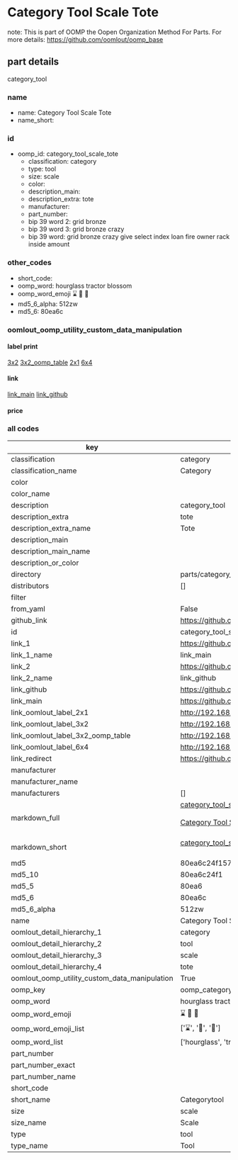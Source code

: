 # Category Tool Scale Tote  

note: This is part of OOMP the Oopen Organization Method For Parts. For more details: https://github.com/oomlout/oomp_base

##  part details
  



category_tool



### name
* name: Category Tool Scale Tote
* name_short: 
### id
* oomp_id: category_tool_scale_tote
  * classification: category
  * type: tool
  * size: scale
  * color: 
  * description_main: 
  * description_extra: tote
  * manufacturer: 
  * part_number: 
  * bip 39 word 2: grid bronze
  * bip 39 word 3: grid bronze crazy
  * bip 39 word: grid bronze crazy give select index loan fire owner rack inside amount

### other_codes
* short_code: 
* oomp_word: hourglass tractor blossom
* oomp_word_emoji :hourglass: :tractor: :blossom:
* md5_6_alpha: 512zw
* md5_6: 80ea6c






### oomlout_oomp_utility_custom_data_manipulation
#### label print
[3x2](http://192.168.1.245:1112/?label=oomp%20512zw)
[3x2_oomp_table](http://192.168.1.108:1112/?label=oomp%20512zw)
[2x1](http://192.168.1.242:1112/?label=oomp%20512zw)
[6x4](http://192.168.1.55:1112/?label=oomp%20512zw)    

#### link

[link_main](https://github.com/oomlout/oomlout_oomp_version_1_messy/tree/main/parts/category_tool_scale_tote) [link_github](https://github.com/oomlout/oomlout_oomp_version_1_messy/tree/main/parts/category_tool_scale_tote)                             

#### price







### all codes 
| key | value |  
| --- | --- |  
| classification | category |  
| classification_name | Category |  
| color |  |  
| color_name |  |  
| description | category_tool |  
| description_extra | tote |  
| description_extra_name | Tote |  
| description_main |  |  
| description_main_name |  |  
| description_or_color |   |  
| directory | parts/category_tool_scale_tote |  
| distributors | [] |  
| filter |  |  
| from_yaml | False |  
| github_link | https://github.com/oomlout/oomlout_oomp_part_src/tree/main/parts/category_tool_scale_tote |  
| id | category_tool_scale_tote |  
| link_1 | https://github.com/oomlout/oomlout_oomp_version_1_messy/tree/main/parts/category_tool_scale_tote |  
| link_1_name | link_main |  
| link_2 | https://github.com/oomlout/oomlout_oomp_version_1_messy/tree/main/parts/category_tool_scale_tote |  
| link_2_name | link_github |  
| link_github | https://github.com/oomlout/oomlout_oomp_version_1_messy/tree/main/parts/category_tool_scale_tote |  
| link_main | https://github.com/oomlout/oomlout_oomp_version_1_messy/tree/main/parts/category_tool_scale_tote |  
| link_oomlout_label_2x1 | http://192.168.1.242:1112/?label=oomp%20512zw |  
| link_oomlout_label_3x2 | http://192.168.1.245:1112/?label=oomp%20512zw |  
| link_oomlout_label_3x2_oomp_table | http://192.168.1.108:1112/?label=oomp%20512zw |  
| link_oomlout_label_6x4 | http://192.168.1.55:1112/?label=oomp%20512zw |  
| link_redirect | https://github.com/oomlout/oomlout_oomp_version_1_messy/tree/main/parts/category_tool_scale_tote |  
| manufacturer |  |  
| manufacturer_name |  |  
| manufacturers | [] |  
| markdown_full | [category_tool_scale_tote](none)<br>[](none)<br>[Category Tool Scale Tote](none)<br><br> |  
| markdown_short | [category_tool_scale_tote](none)<br><br> |  
| md5 | 80ea6c24f1573061cb61a62665872b33 |  
| md5_10 | 80ea6c24f1 |  
| md5_5 | 80ea6 |  
| md5_6 | 80ea6c |  
| md5_6_alpha | 512zw |  
| name | Category Tool Scale Tote |  
| oomlout_detail_hierarchy_1 | category |  
| oomlout_detail_hierarchy_2 | tool |  
| oomlout_detail_hierarchy_3 | scale |  
| oomlout_detail_hierarchy_4 | tote |  
| oomlout_oomp_utility_custom_data_manipulation | True |  
| oomp_key | oomp_category_tool_scale_tote |  
| oomp_word | hourglass tractor blossom |  
| oomp_word_emoji | :hourglass: :tractor: :blossom: |  
| oomp_word_emoji_list | [':hourglass:', ':tractor:', ':blossom:'] |  
| oomp_word_list | ['hourglass', 'tractor', 'blossom'] |  
| part_number |  |  
| part_number_exact |  |  
| part_number_name |  |  
| short_code |  |  
| short_name | Categorytool |  
| size | scale |  
| size_name | Scale |  
| type | tool |  
| type_name | Tool |  

